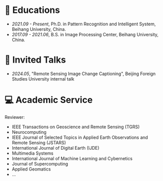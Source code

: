 # 📖 Educations
- *2021.09 - Present*, Ph.D. in Pattern Recognition and Intelligent System, Beihang University, China.
- *2017.09 - 2021.06*, B.S. in Image Processing Center, Beihang University, China.

# 💬 Invited Talks
- *2024.05*, "Remote Sensing Image Change Captioning", Beijing Foreign Studies University internal talk

# 💻 Academic Service
Reviewer:
- IEEE Transactions on Geoscience and Remote Sensing (TGRS)
- Neurocomputing
- IEEE Journal of Selected Topics in Applied Earth Observations and Remote Sensing (JSTARS)
- International Journal of Digital Earth (IJDE)
- Multimedia Systems
- International Journal of Machine Learning and Cybernetics
- Journal of Supercomputing
- Applied Geomatics
- ...


